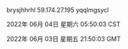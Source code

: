 brysjhhrhl 59.174.27.195 yqqlmgsycl

2022年 06月 04日 星期六 05:50:03 CST

2022年 06月 03日 星期五 21:50:03 GMT
